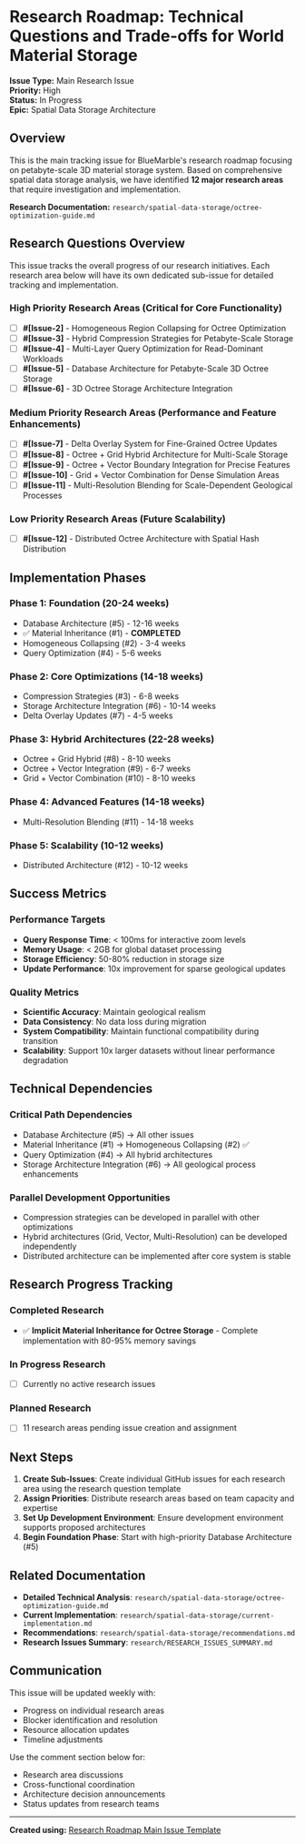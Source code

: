 # Research Roadmap: Technical Questions and Trade-offs for World Material Storage

**Issue Type:** Main Research Issue  
**Priority:** High  
**Status:** In Progress  
**Epic:** Spatial Data Storage Architecture

## Overview

This is the main tracking issue for BlueMarble's research roadmap focusing on petabyte-scale 3D material storage system. Based on comprehensive spatial data storage analysis, we have identified **12 major research areas** that require investigation and implementation.

**Research Documentation:** `research/spatial-data-storage/octree-optimization-guide.md`

## Research Questions Overview

This issue tracks the overall progress of our research initiatives. Each research area below will have its own dedicated sub-issue for detailed tracking and implementation.

### High Priority Research Areas (Critical for Core Functionality)

- [ ] **#[Issue-2]** - Homogeneous Region Collapsing for Octree Optimization
- [ ] **#[Issue-3]** - Hybrid Compression Strategies for Petabyte-Scale Storage  
- [ ] **#[Issue-4]** - Multi-Layer Query Optimization for Read-Dominant Workloads
- [ ] **#[Issue-5]** - Database Architecture for Petabyte-Scale 3D Octree Storage
- [ ] **#[Issue-6]** - 3D Octree Storage Architecture Integration

### Medium Priority Research Areas (Performance and Feature Enhancements)

- [ ] **#[Issue-7]** - Delta Overlay System for Fine-Grained Octree Updates
- [ ] **#[Issue-8]** - Octree + Grid Hybrid Architecture for Multi-Scale Storage
- [ ] **#[Issue-9]** - Octree + Vector Boundary Integration for Precise Features
- [ ] **#[Issue-10]** - Grid + Vector Combination for Dense Simulation Areas
- [ ] **#[Issue-11]** - Multi-Resolution Blending for Scale-Dependent Geological Processes

### Low Priority Research Areas (Future Scalability)

- [ ] **#[Issue-12]** - Distributed Octree Architecture with Spatial Hash Distribution

## Implementation Phases

### Phase 1: Foundation (20-24 weeks)
- Database Architecture (#5) - 12-16 weeks
- ✅ Material Inheritance (#1) - **COMPLETED**
- Homogeneous Collapsing (#2) - 3-4 weeks  
- Query Optimization (#4) - 5-6 weeks

### Phase 2: Core Optimizations (14-18 weeks)
- Compression Strategies (#3) - 6-8 weeks
- Storage Architecture Integration (#6) - 10-14 weeks
- Delta Overlay Updates (#7) - 4-5 weeks

### Phase 3: Hybrid Architectures (22-28 weeks)
- Octree + Grid Hybrid (#8) - 8-10 weeks
- Octree + Vector Integration (#9) - 6-7 weeks
- Grid + Vector Combination (#10) - 8-10 weeks

### Phase 4: Advanced Features (14-18 weeks)
- Multi-Resolution Blending (#11) - 14-18 weeks

### Phase 5: Scalability (10-12 weeks)
- Distributed Architecture (#12) - 10-12 weeks

## Success Metrics

### Performance Targets
- **Query Response Time**: < 100ms for interactive zoom levels
- **Memory Usage**: < 2GB for global dataset processing  
- **Storage Efficiency**: 50-80% reduction in storage size
- **Update Performance**: 10x improvement for sparse geological updates

### Quality Metrics
- **Scientific Accuracy**: Maintain geological realism
- **Data Consistency**: No data loss during migration
- **System Compatibility**: Maintain functional compatibility during transition
- **Scalability**: Support 10x larger datasets without linear performance degradation

## Technical Dependencies

### Critical Path Dependencies
- Database Architecture (#5) → All other issues
- Material Inheritance (#1) → Homogeneous Collapsing (#2) ✅
- Query Optimization (#4) → All hybrid architectures
- Storage Architecture Integration (#6) → All geological process enhancements

### Parallel Development Opportunities
- Compression strategies can be developed in parallel with other optimizations
- Hybrid architectures (Grid, Vector, Multi-Resolution) can be developed independently
- Distributed architecture can be implemented after core system is stable

## Research Progress Tracking

### Completed Research
- ✅ **Implicit Material Inheritance for Octree Storage** - Complete implementation with 80-95% memory savings

### In Progress Research
- [ ] Currently no active research issues

### Planned Research
- [ ] 11 research areas pending issue creation and assignment

## Next Steps

1. **Create Sub-Issues**: Create individual GitHub issues for each research area using the research question template
2. **Assign Priorities**: Distribute research areas based on team capacity and expertise
3. **Set Up Development Environment**: Ensure development environment supports proposed architectures
4. **Begin Foundation Phase**: Start with high-priority Database Architecture (#5)

## Related Documentation

- **Detailed Technical Analysis**: `research/spatial-data-storage/octree-optimization-guide.md`
- **Current Implementation**: `research/spatial-data-storage/current-implementation.md`  
- **Recommendations**: `research/spatial-data-storage/recommendations.md`
- **Research Issues Summary**: `research/RESEARCH_ISSUES_SUMMARY.md`

## Communication

This issue will be updated weekly with:
- Progress on individual research areas
- Blocker identification and resolution
- Resource allocation updates
- Timeline adjustments

Use the comment section below for:
- Research area discussions
- Cross-functional coordination
- Architecture decision announcements
- Status updates from research teams

---

**Created using:** [Research Roadmap Main Issue Template](templates/research-roadmap-main-issue.md)
